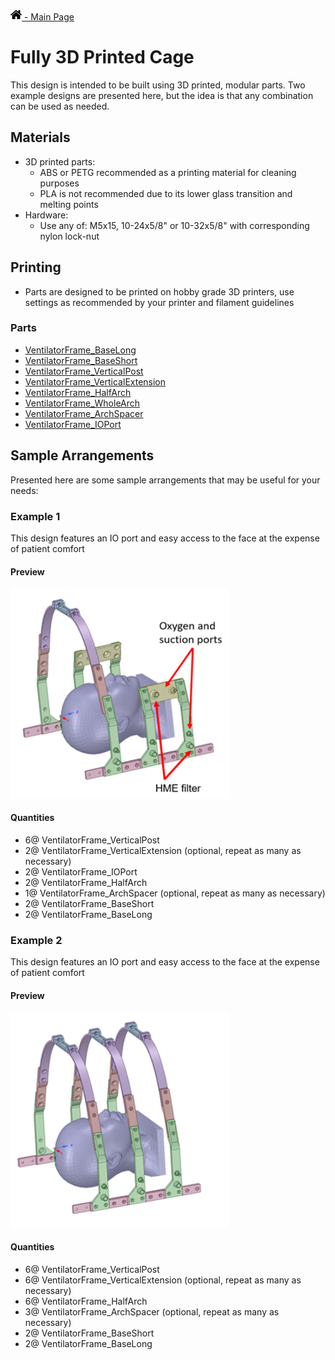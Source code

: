 [<img src="../Images/home.png" width="18"> - Main Page](../README.md)

# Fully 3D Printed Cage
This design is intended to be built using 3D printed, modular parts. Two example designs are presented here, but the idea is that any combination can be used as needed.

## Materials
- 3D printed parts:
  - ABS or PETG recommended as a printing material for cleaning purposes
  - PLA is not recommended due to its lower glass transition and melting points
- Hardware:
  - Use any of: M5x15, 10-24x5/8" or 10-32x5/8" with corresponding nylon lock-nut

## Printing
- Parts are designed to be printed on hobby grade 3D printers, use settings as recommended by your printer and filament guidelines

### Parts
- [VentilatorFrame_BaseLong](../Models/VentilatorFrame_BaseLong.stl)
- [VentilatorFrame_BaseShort](../Models/VentilatorFrame_BaseShort.stl)
- [VentilatorFrame_VerticalPost](../Models/VentilatorFrame_VerticalPost.stl)
- [VentilatorFrame_VerticalExtension](../Models/VentilatorFrame_VerticalExtension.stl)
- [VentilatorFrame_HalfArch](../Models/VentilatorFrame_HalfArch.stl)
- [VentilatorFrame_WholeArch](../Models/VentilatorFrame_WholeArch.stl)
- [VentilatorFrame_ArchSpacer](../Models/VentilatorFrame_ArchSpacer.stl)
- [VentilatorFrame_IOPort](../Models/VentilatorFrame_IOPort.stl)


## Sample Arrangements
Presented here are some sample arrangements that may be useful for your needs:

### Example 1
This design features an IO port and easy access to the face at the expense of patient comfort

#### Preview

<img alt="First design preview" src="../Images/3dprinted_examples.png" width="350">

#### Quantities
- 6@ VentilatorFrame_VerticalPost
- 2@ VentilatorFrame_VerticalExtension (optional, repeat as many as necessary)
- 2@ VentilatorFrame_IOPort
- 2@ VentilatorFrame_HalfArch
- 1@ VentilatorFrame_ArchSpacer (optional, repeat as many as necessary)
- 2@ VentilatorFrame_BaseShort
- 2@ VentilatorFrame_BaseLong

### Example 2
This design features an IO port and easy access to the face at the expense of patient comfort

#### Preview

<img alt="Second design preview" src="../Images/3dprinted_examples_2.png" width="350">

#### Quantities
- 6@ VentilatorFrame_VerticalPost
- 6@ VentilatorFrame_VerticalExtension (optional, repeat as many as necessary)
- 6@ VentilatorFrame_HalfArch
- 3@ VentilatorFrame_ArchSpacer (optional, repeat as many as necessary)
- 2@ VentilatorFrame_BaseShort
- 2@ VentilatorFrame_BaseLong
